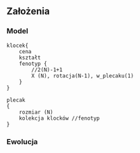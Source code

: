 ## Założenia

### Model

```
klocek{
	cena
	kształt
	fenotyp {
		//2(N)-1+1
		X (N), rotacja(N-1), w_plecaku(1)
	}
}

plecak
{
	rozmiar (N)
	kolekcja klocków //fenotyp
}
```

### Ewolucja

